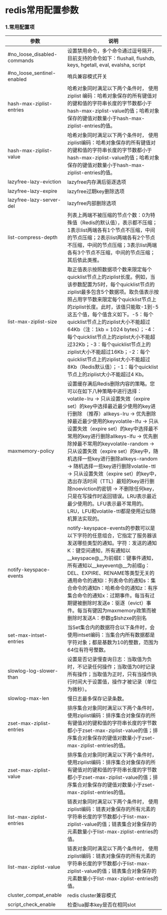 # redis常用配置参数

### 1.常用配置项

| 参数                        | 说明                                                         |
| --------------------------- | ------------------------------------------------------------ |
| #no_loose_disabled-commands | 设置禁用命令，多个命令通过逗号隔开，目前支持的命令如下：flushall, flushdb, keys, hgetall, eval, evalsha, script |
| #no_loose_sentinel-enabled  | 哨兵兼容模式开关                                             |
| hash-max-ziplist-entries    | 哈希对象同时满足以下两个条件时， 使用 ziplist 编码：哈希对象保存的所有键值对的键和值的字符串长度的字节数都小于hash-max-ziplist-value的值；哈希对象保存的键值对数量小于hash-max-ziplist-entries的值。 |
| hash-max-ziplist-value      | 哈希对象同时满足以下两个条件时， 使用ziplist编码：哈希对象保存的所有键值对的键和值的字符串长度的字节数都小于hash-max-ziplist-value的值；哈希对象保存的键值对数量小于hash-max-ziplist-entries的值。 |
| lazyfree-lazy-eviction      | lazyfree内存满后驱逐选项                                     |
| lazyfree-lazy-expire        | lazyfree过期key删除选项                                      |
| lazyfree-lazy-server-del    | lazyfree内部删除选项                                         |
| list-compress-depth         | 列表上两端不被压缩的节点个数：0为特殊值（Redis的默认值），表示都不压缩；1表示list两端各有1个节点不压缩，中间的节点压缩；2表示list两端各有2个节点不压缩，中间的节点压缩；3表示list两端各有3个节点不压缩，中间的节点压缩；其后依此类推。 |
| list-max-ziplist-size       | 取正值表示按照数据项个数来限定每个quicklist节点上的ziplist长度。例如，当该参数配置为5时，每个quicklist节点的ziplist最多包含5个数据项。取负值表示按照占用字节数来限定每个quicklist节点上的ziplist长度。此时，该值只能取-1到-5这五个值，每个值含义如下。-5：每个quicklist节点上的ziplist大小不能超过64Kb（注：1kb = 1024 bytes）；-4：每个quicklist节点上的ziplist大小不能超过32Kb；-3：每个quicklist节点上的ziplist大小不能超过16Kb；-2：每个quicklist节点上的ziplist大小不能超过8Kb（Redis默认值）；-1：每个quicklist节点上的ziplist大小不能超过4 Kb。 |
| maxmemory-policy            | 设置缓存满后Redis删除内容的策略。您可以在如下八种策略中进行选择：volatile-lru -> 只从设置失效（expire set）的key中选择最近最少使用的key进行删除 （推荐）allkeys-lru -> 优先删除掉最近最少使用的keyvolatile-lfu -> 只从设置失效（expire set）的key中选择最不常用的key进行删除allkeys-lfu -> 优先删除掉最不常用的keyvolatile-random -> 只从设置失效（expire set）的key中，随机选择一些key进行删除allkeys-random -> 随机选择一些key进行删除volatile-ttl -> 只从设置失效（expire set）的key中，选出存活时间（TTL）最短的key进行删除noeviction的密钥 -> 不删除任何key，只是在写操作时返回错误。LRU表示最近最少使用的。LFU表示最不常用的。LRU，LFU和volatile-ttl都是使用近似随机算法实现的。 |
| notify-keyspace-events      | notify-keyspace-events的参数可以是以下字符的任意组合，它指定了服务器该发送哪些类型的通知。字符：发送的通知K：键空间通知，所有通知以__keyspace@<db>__为前缀E：键事件通知，所有通知以__keyevent@<db>__为前缀g：DEL、EXPIRE、RENAME等类型无关的通用命令的通知l：列表命令的通知s：集合命令的通知h：哈希命令的通知z：有序集合命令的通知x：过期事件。每当有过期键被删除时发送e：驱逐（evict）事件。每当有键因为maxmemory政策而被删除时发送A：参数g$lshzxe的别名 |
| set-max-intset-entries      | 当Set集合内的数据符合以下条件时，会使用intset编码：当集合内所有数据都是字符对象；都是基数为10的整数，范围为64位有符号整数。 |
| slowlog-log-slower-than     | 设置是否记录慢查询日志：当取值为负时，不记录任何操作；当取值为0时记录所有操作；当取值为正时，只有当操作执行时间大于设置值，操作才被记录（单位为微秒）。 |
| slowlog-max-len             | 慢日志最多保存记录条数。                                     |
| zset-max-ziplist-entries    | 排序集合对象同时满足以下两个条件时， 使用ziplist编码：排序集合对象保存的所有键值对的键和值的字符串长度的字节数都小于zset-max-ziplist-value的值；排序集合对象保存的键值对数量小于zset-max-ziplist-entries的值。 |
| zset-max-ziplist-value      | 排序集合对象同时满足以下两个条件时， 使用ziplist编码：排序集合对象保存的所有键值对的键和值的字符串长度的字节数都小于zset-max-ziplist-value的值；排序集合对象保存的键值对数量小于zset-max-ziplist-entries的值。 |
| list-max-ziplist-entries    | 链表对象同时满足以下两个条件时， 使用ziplist编码：链表对象保存的所有元素的字符串长度的字节数都小于list-max-ziplist-value的值；链表集合对象保存的元素数量小于list-max-ziplist-entries的值。 |
| list-max-ziplist-value      | 链表对象同时满足以下两个条件时， 使用ziplist编码：链表对象保存的所有元素的字符串长度的字节数都小于list-max-ziplist-value的值；链表集合对象保存的元素数量小于list-max-ziplist-entries的值。 |
| cluster_compat_enable       | redis cluster兼容模式                                        |
| script_check_enable         | 检查lua脚本key是否在相同slot                                 |